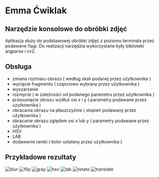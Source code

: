 # Emma Ćwiklak

## Narzędzie konsolowe do obróbki zdjęć
 Aplikacja służy do podstawowej obróbki zdjęć z poziomu terminala przez podawane flagi. Do realizacji narzędzia wykorzystane były biblioteki argparse i cv2. 

## Obsługa
- zmiana rozmiaru obrazu ( według skali podanej przez użytkownika )
- wycięcie fragmentu ( częsciowo wybrany przez użytkownika )
- wyszarzanie
- rozmycie ( w zależności od podanego parametru przez użytkownika )
- przesunięcie obrazu wzdłuż osi x i y ( parametry podawane przez uzytkownika )
- obracania obrazu na płaszczyźnie ( stopień podawany przez użytkownika )
- obracanie obrazu zględem osi x lub y ( parametry podawane przez użytkownika )
- HSV
- LAB
- dodawanie ramki ( kolor ustalany przez użytkownika )

## Przykładowe rezultaty

![blur](https://i.ibb.co/dKVKXrg/blur.png)
![flip](https://i.ibb.co/JcVRv33/flip.png)
![gray](https://i.ibb.co/VwkNR0R/gray.png)
![hsv](https://i.ibb.co/bQRxCgN/hsv.png)
![lab](https://i.ibb.co/n08Y134/lab.png)
![rotate](https://i.ibb.co/qdwGYRQ/rotate.png)
![translate](https://i.ibb.co/ZNtPcWJ/translate.png)
